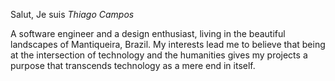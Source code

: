 
Salut, Je suis _Thiago Campos_

A software engineer and a design enthusiast, living in the beautiful landscapes of Mantiqueira, Brazil. 
My interests lead me to believe that being at the intersection of technology and the humanities gives my projects a purpose that transcends technology as a mere end in itself.
